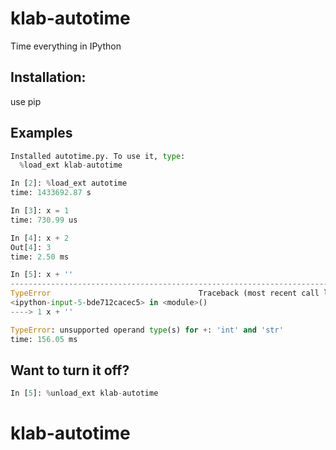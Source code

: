 # klab-autotime
Time everything in IPython

## Installation:

use pip

## Examples

```python
Installed autotime.py. To use it, type:
  %load_ext klab-autotime

In [2]: %load_ext autotime
time: 1433692.87 s

In [3]: x = 1
time: 730.99 us

In [4]: x + 2
Out[4]: 3
time: 2.50 ms

In [5]: x + ''
---------------------------------------------------------------------------
TypeError                                 Traceback (most recent call last)
<ipython-input-5-bde712cacec5> in <module>()
----> 1 x + ''

TypeError: unsupported operand type(s) for +: 'int' and 'str'
time: 156.05 ms
```

## Want to turn it off?

```python
In [5]: %unload_ext klab-autotime
```
# klab-autotime
